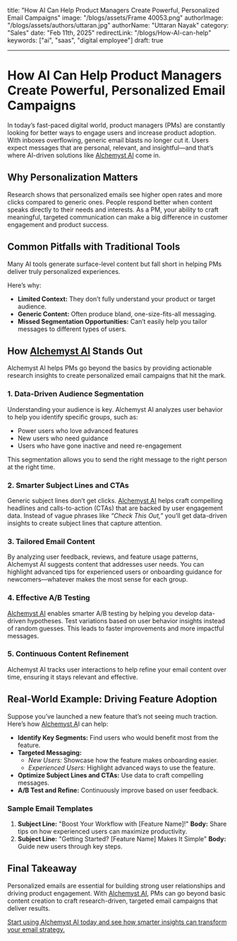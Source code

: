 title: "How AI Can Help Product Managers Create Powerful, Personalized Email Campaigns" image: "/blogs/assets/Frame 40053.png" authorImage: "/blogs/assets/authors/uttaran.jpg" authorName: "Uttaran Nayak" category: "Sales" date: "Feb 11th, 2025" redirectLink: "/blogs/How-AI-can-help" keywords: ["ai", "saas", "digital employee"] draft: true

---


# How AI Can Help Product Managers Create Powerful, Personalized Email Campaigns

In today’s fast-paced digital world, product managers (PMs) are constantly looking for better ways to engage users and increase product adoption. With inboxes overflowing, generic email blasts no longer cut it. Users expect messages that are personal, relevant, and insightful—and that’s where AI-driven solutions like [Alchemyst AI](https://calendly.com/uttaran-getalchemystai/30min) come in.


## Why Personalization Matters

Research shows that personalized emails see higher open rates and more clicks compared to generic ones. People respond better when content speaks directly to their needs and interests. As a PM, your ability to craft meaningful, targeted communication can make a big difference in customer engagement and product success.


## Common Pitfalls with Traditional Tools

Many AI tools generate surface-level content but fall short in helping PMs deliver truly personalized experiences. 

Here’s why:

- **Limited Context:** They don’t fully understand your product or target audience.
- **Generic Content:** Often produce bland, one-size-fits-all messaging.
- **Missed Segmentation Opportunities:** Can’t easily help you tailor messages to different types of users.


## How [Alchemyst AI](https://calendly.com/uttaran-getalchemystai/30min) Stands Out

Alchemyst AI helps PMs go beyond the basics by providing actionable research insights to create personalized email campaigns that hit the mark.

### 1. **Data-Driven Audience Segmentation**

Understanding your audience is key. Alchemyst AI analyzes user behavior to help you identify specific groups, such as:

- Power users who love advanced features
- New users who need guidance
- Users who have gone inactive and need re-engagement

This segmentation allows you to send the right message to the right person at the right time.

### 2. **Smarter Subject Lines and CTAs**

Generic subject lines don’t get clicks. [Alchemyst AI](https://calendly.com/uttaran-getalchemystai/30min) helps craft compelling headlines and calls-to-action (CTAs) that are backed by user engagement data. Instead of vague phrases like *“Check This Out,”* you’ll get data-driven insights to create subject lines that capture attention.

### 3. **Tailored Email Content**

By analyzing user feedback, reviews, and feature usage patterns, Alchemyst AI suggests content that addresses user needs. You can highlight advanced tips for experienced users or onboarding guidance for newcomers—whatever makes the most sense for each group.

### 4. **Effective A/B Testing**

[Alchemyst AI](https://calendly.com/uttaran-getalchemystai/30min) enables smarter A/B testing by helping you develop data-driven hypotheses. Test variations based on user behavior insights instead of random guesses. This leads to faster improvements and more impactful messages.

### 5. **Continuous Content Refinement**

Alchemyst AI tracks user interactions to help refine your email content over time, ensuring it stays relevant and effective.


## Real-World Example: Driving Feature Adoption

Suppose you’ve launched a new feature that’s not seeing much traction. Here’s how [Alchemyst A](https://calendly.com/uttaran-getalchemystai/30min)I can help:

- **Identify Key Segments:** Find users who would benefit most from the feature.
- **Targeted Messaging:**
    - *New Users:* Showcase how the feature makes onboarding easier.
    - *Experienced Users:* Highlight advanced ways to use the feature.
- **Optimize Subject Lines and CTAs:** Use data to craft compelling messages.
- **A/B Test and Refine:** Continuously improve based on user feedback.


### Sample Email Templates

1. **Subject Line:** "Boost Your Workflow with [Feature Name]!"
**Body:** Share tips on how experienced users can maximize productivity.
2. **Subject Line:** "Getting Started? [Feature Name] Makes It Simple"
**Body:** Guide new users through key steps.


## Final Takeaway

Personalized emails are essential for building strong user relationships and driving product engagement. With [Alchemyst AI](https://calendly.com/uttaran-getalchemystai/30min), PMs can go beyond basic content creation to craft research-driven, targeted email campaigns that deliver results.

[Start using Alchemyst AI today and see how smarter insights can transform your email strategy.](https://calendly.com/uttaran-getalchemystai/30min)
    
    
